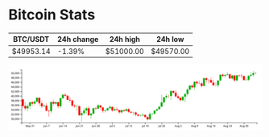 # Bitcoin Stats

BTC/USDT|24h change|24h high|24h low|
|---|---|---|---|
|$49953.14|-1.39%|$51000.00|$49570.00|

<img src="./chart.svg">
